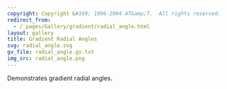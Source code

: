 ```yaml
---
copyright: Copyright &#169; 1996-2004 AT&amp;T.  All rights reserved.
redirect_from:
  - /_pages/Gallery/gradient/radial_angle.html
layout: gallery
title: Gradient Radial Angles
svg: radial_angle.svg
gv_file: radial_angle.gv.txt
img_src: radial_angle.png
---
```

Demonstrates gradient radial angles.

